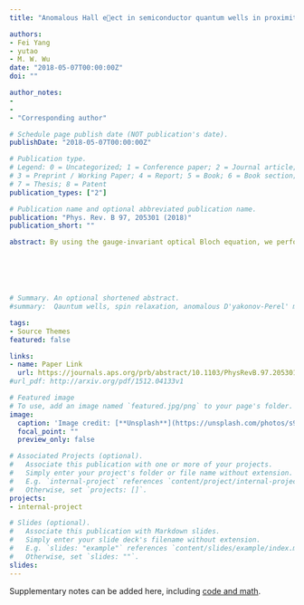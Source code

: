 ```yaml
---
title: "Anomalous Hall eect in semiconductor quantum wells in proximity to chiral p-wave superconductors"

authors:
- Fei Yang
- yutao
- M. W. Wu
date: "2018-05-07T00:00:00Z"
doi: ""

author_notes:
-
- 
- "Corresponding author"

# Schedule page publish date (NOT publication's date).
publishDate: "2018-05-07T00:00:00Z"

# Publication type.
# Legend: 0 = Uncategorized; 1 = Conference paper; 2 = Journal article;
# 3 = Preprint / Working Paper; 4 = Report; 5 = Book; 6 = Book section;
# 7 = Thesis; 8 = Patent
publication_types: ["2"]

# Publication name and optional abbreviated publication name.
publication: "Phys. Rev. B 97, 205301 (2018)"
publication_short: ""

abstract: By using the gauge-invariant optical Bloch equation, we perform a microscopic kinetic investigation on the anomalous Hall effect in chiral p-wave superconducting states. Specifically, the intrinsic anomalous Hall conductivity in the absence of the magnetic field is zero as a consequence of Galilean invariance in our description. As for the extrinsic channel, a finite anomalous Hall current is obtained from the impurity scattering with the optically excited normal quasiparticle current even at zero temperature. From our kinetic description, it can be clearly seen that the excited normal quasiparticle current is due to an induced center-of-mass momentum of Cooper pairs through the acceleration driven by ac electric field. For the induced anomalous Hall current, we show that the conventional skew-scattering channel in the linear response makes the dominant contribution in the strong impurity interaction. In this case, our kinetic description as a supplementary viewpoint mostly confirms the results of Kubo formalism in the literature. Nevertheless, in the weak impurity interaction, this skew-scattering channel becomes marginal and we reveal that an induction channel from the Born contribution dominates the anomalous Hall current. This channel, which has long been overlooked in the literature, is due to the particle-hole asymmetry by nonlinear optical excitation. Finally, we study the case in the chiral p-wave superconducting state with a transverse conical magnetization, which breaks the Galilean invariance. In this situation, the intrinsic anomalous Hall conductivity is no longer zero. Comparison of this intrinsic channel with the extrinsic one from impurity scattering is addressed.






# Summary. An optional shortened abstract.
#summary:  Qauntum wells, spin relaxation, anomalous D'yakonov-Perel' mechanism, Hartree-Fock field.

tags:
- Source Themes
featured: false

links:
- name: Paper Link
  url: https://journals.aps.org/prb/abstract/10.1103/PhysRevB.97.205301
#url_pdf: http://arxiv.org/pdf/1512.04133v1

# Featured image
# To use, add an image named `featured.jpg/png` to your page's folder. 
image:
  caption: 'Image credit: [**Unsplash**](https://unsplash.com/photos/s9CC2SKySJM)'
  focal_point: ""
  preview_only: false

# Associated Projects (optional).
#   Associate this publication with one or more of your projects.
#   Simply enter your project's folder or file name without extension.
#   E.g. `internal-project` references `content/project/internal-project/index.md`.
#   Otherwise, set `projects: []`.
projects:
- internal-project

# Slides (optional).
#   Associate this publication with Markdown slides.
#   Simply enter your slide deck's filename without extension.
#   E.g. `slides: "example"` references `content/slides/example/index.md`.
#   Otherwise, set `slides: ""`.
slides:
---
```


Supplementary notes can be added here, including [code and math](https://sourcethemes.com/academic/docs/writing-markdown-latex/).
